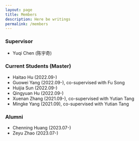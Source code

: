 ```yaml
---
layout: page
title: Members
description: Here be writings
permalink: /members
---
```


<!-- <img align="right" src="./assets/images/allinone.jpg" alt="" > -->

### Supervisor
- Yuqi Chen (陈宇奇)

### Current Students (Master)

<!-- * [Haitao Hu](/pages/huht2022) (2022.09-)
* [Guowei Yang](/pages/yanggw2022) (2022.09-), co-supervised with Fu Song
* [Huijia Sun](/pages/sunhj2022) (2022.09-)
* [Qingyuan Hu](/pages/huqy2022) (2022.09-)
* [Xuenan Zhang](/pages/zhangxn2021) (2021.09-), co-supervised with Yutian Tang
* [Mingke Yang](/pages/yangmk2021) (2021.09), co-supervised with Yutian Tang -->

* Haitao Hu (2022.09-)
* Guowei Yang (2022.09-), co-supervised with Fu Song
* Huijia Sun (2022.09-)
* Qingyuan Hu (2022.09-)
* Xuenan Zhang (2021.09-), co-supervised with Yutian Tang
* Mingke Yang (2021.09), co-supervised with Yutian Tang

### Alumni

* Chenning Huang (2023.07-)
* Zeyu Zhao (2023.07-)